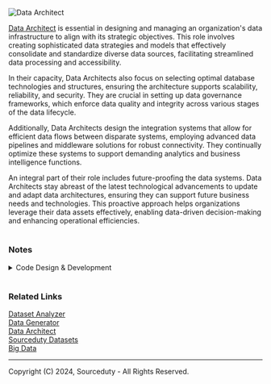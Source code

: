 ![Data Architect](https://github.com/sourceduty/Data_Architect/assets/123030236/599ae650-24d8-40ee-ac95-aaa28af5af7f)

[Data Architect](https://chatgpt.com/g/g-3gpIHu1BY-data-architect) is essential in designing and managing an organization's data infrastructure to align with its strategic objectives. This role involves creating sophisticated data strategies and models that effectively consolidate and standardize diverse data sources, facilitating streamlined data processing and accessibility.

In their capacity, Data Architects also focus on selecting optimal database technologies and structures, ensuring the architecture supports scalability, reliability, and security. They are crucial in setting up data governance frameworks, which enforce data quality and integrity across various stages of the data lifecycle.

Additionally, Data Architects design the integration systems that allow for efficient data flows between disparate systems, employing advanced data pipelines and middleware solutions for robust connectivity. They continually optimize these systems to support demanding analytics and business intelligence functions.

An integral part of their role includes future-proofing the data systems. Data Architects stay abreast of the latest technological advancements to update and adapt data architectures, ensuring they can support future business needs and technologies. This proactive approach helps organizations leverage their data assets effectively, enabling data-driven decision-making and enhancing operational efficiencies.

#
### Notes

<details><summary>Code Design & Development</summary>
<br>

Code Design:

Purpose: Involves planning the structure, architecture, and components of the software before actual coding begins.
Focus: Design focuses on how different parts of the system will interact, data flow, algorithms, and the overall architecture.
Outcome: Results in design documents, diagrams, and specifications that guide the development process.
Tools/Activities: Use of UML diagrams, flowcharts, design patterns, and architectural blueprints.

Code Development:

Purpose: Involves writing, testing, and refining the actual code based on the design specifications.
Focus: Development is concerned with implementing the design in a programming language, debugging, and ensuring functionality.
Outcome: Results in working software, which is tested and iterated upon.
Tools/Activities: Use of IDEs, version control systems, coding, unit testing, and code reviews.

<br>
</details>

#
### Related Links

[Dataset Analyzer](https://chatgpt.com/g/g-cYFvzXtdg-dataset-analyzer)
<br>
[Data Generator](https://github.com/sourceduty/Data_Generator)
<br>
[Data Architect](https://github.com/sourceduty/Data_Architect)
<br>
[Sourceduty Datasets](https://www.kaggle.com/sourceduty)
<br>
[Big Data](https://github.com/sourceduty/Big_Data)

***
Copyright (C) 2024, Sourceduty - All Rights Reserved.
